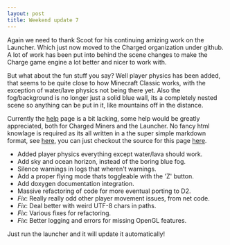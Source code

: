 ```yaml
---
layout: post
title: Weekend update 7
---
```


Again we need to thank Scoot for his continuing amizing work on the Launcher.
Which just now moved to the Charged organization under github. A lot of work
has been put into behind the scene changes to make the Charge game engine a
lot better and nicer to work with.

But what about the fun stuff you say? Well player physics has been added, that
seems to be quite close to how Minecraft Classic works, with the exception of
water/lave physics not being there yet. Also the fog/background is no longer
just a solid blue wall, its a completely nested scene so anything can be put
in it, like mountains off in the distance.

Currently the [help](/help.html) page is a bit lacking, some help would be
greatly appreciated, both for Charged Miners and the Launcher. No fancy html
knowlage is required as its all written in a the super simple markdown format,
see [here](https://raw.github.com/Charged/charged.github.com/master/help.md),
you can just checkout the source for this page
[here](https://github.com/Charged/charged.github.com).


 * Added player physics everything except water/lava should work.
 * Add sky and ocean horizon, instead of the boring blue fog.
 * Silence warnings in logs that wheren't warnings.
 * Add a proper flying mode thats toggleable with the 'Z' button.
 * Add doxygen documentation integration.
 * Massive refactoring of code for more eventual porting to D2.
 * _Fix_: Really really odd other player movement issues, from net code.
 * _Fix_: Deal better with weird UTF-8 chars in paths.
 * _Fix_: Various fixes for refactoring.
 * _Fix_: Better logging and errors for missing OpenGL features.

Just run the launcher and it will update it automatically!

